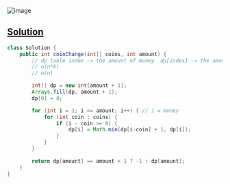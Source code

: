 ![image](https://github.com/kkkkevx/DSA2/assets/108632304/0b6c7ebd-c9dc-45bd-9977-8dde4a1b883b)

## [Solution](https://leetcode.cn/problems/coin-change/)

```java
class Solution {
    public int coinChange(int[] coins, int amount) {
        // dp table index -> the amount of money  dp[index] -> the amount of coins
        // o(n*k)
        // o(n)

        int[] dp = new int[amount + 1];
        Arrays.fill(dp, amount + 1);
        dp[0] = 0;

        for (int i = 1; i <= amount; i++) { // i = money
            for (int coin : coins) {
                if (i - coin >= 0) {
                    dp[i] = Math.min(dp[i-coin] + 1, dp[i]);
                } 
            }
        }

        return dp[amount] == amount + 1 ? -1 : dp[amount];
    }
}
```
